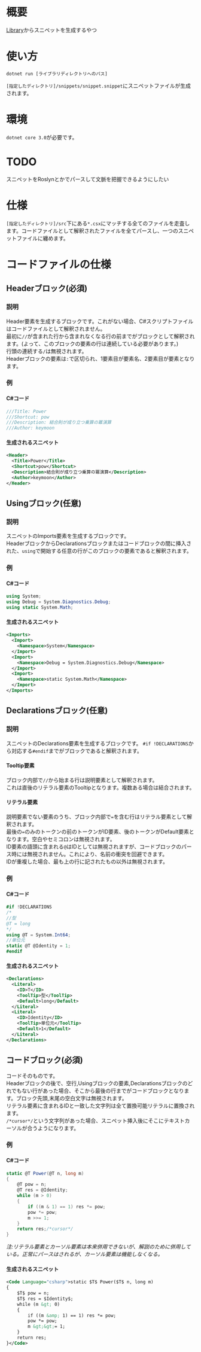 # 概要
[Library](https://github.com/key-moon/Library)からスニペットを生成するやつ

# 使い方
`dotnet run [ライブラリディレクトリへのパス]`<br>

`[指定したディレクトリ]/snippets/snippet.snippet`にスニペットファイルが生成されます。

# 環境
`dotnet core 3.0`が必要です。

# TODO
スニペットをRoslynとかでパースして文脈を把握できるようにしたい 

# 仕様
`[指定したディレクトリ]/src`下にある`*.csx`にマッチする全てのファイルを走査します。コードファイルとして解釈されたファイルを全てパースし、一つのスニペットファイルに纏めます。

# コードファイルの仕様
## Headerブロック(必須)
### 説明
Header要素を生成するブロックです。これがない場合、C#スクリプトファイルはコードファイルとして解釈されません。<br>
最初に`//`が含まれた行から含まれなくなる行の前までがブロックとして解釈されます。(よって、このブロックの要素の行は連続している必要があります。)<br>
行頭の連続する`/`は無視されます。<br>
Headerブロックの要素は`:`で区切られ、1要素目が要素名、2要素目が要素となります。
### 例
#### C#コード
``` cs
///Title: Power
///Shortcut: pow
///Description: 結合則が成り立つ乗算の冪演算
///Author: keymoon
```
#### 生成されるスニペット
``` xml
<Header>
  <Title>Power</Title>
  <Shortcut>pow</Shortcut>
  <Description>結合則が成り立つ乗算の冪演算</Description>
  <Author>keymoon</Author>
</Header>
```

## Usingブロック(任意)
### 説明
スニペットのImports要素を生成するブロックです。<br>
HeaderブロックからDeclarationsブロックまたはコードブロックの間に挿入された、`using`で開始する任意の行がこのブロックの要素であると解釈されます。
### 例
#### C#コード
``` cs
using System;
using Debug = System.Diagnostics.Debug;
using static System.Math;
```
#### 生成されるスニペット
``` xml
<Imports>
  <Import>
    <Namespace>System</Namespace>
  </Import>
  <Import>
    <Namespace>Debug = System.Diagnostics.Debug</Namespace>
  </Import>
  <Import>
    <Namespace>static System.Math</Namespace>
  </Import>
</Imports>
```

## Declarationsブロック(任意)
### 説明
スニペットのDeclarations要素を生成するブロックです。
`#if !DECLARATIONS`から対応する`#endif`までがブロックであると解釈されます。
#### Tooltip要素
ブロック内部で`//`から始まる行は説明要素として解釈されます。<br>
これは直後のリテラル要素のTooltipとなります。複数ある場合は結合されます。
#### リテラル要素
説明要素でない要素のうち、ブロック内部で`=`を含む行はリテラル要素として解釈されます。<br>
最後の`=`のみのトークンの前のトークンがID要素、後のトークンがDefault要素となります。空白やセミコロンは無視されます。<br>
ID要素の語頭に含まれる`@`はIDとしては無視されますが、コードブロックのパース時には無視されません。これにより、名前の衝突を回避できます。<br>
IDが重複した場合、最も上の行に記されたもの以外は無視されます。
### 例
#### C#コード
``` cs
#if !DECLARATIONS
/*
//型
@T = long
*/
using @T = System.Int64;
//単位元
static @T @Identity = 1;
#endif
```
#### 生成されるスニペット
``` xml
<Declarations>
  <Literal>
    <ID>T</ID>
    <ToolTip>型</ToolTip>
    <Default>long</Default>
  </Literal>
  <Literal>
    <ID>Identity</ID>
    <ToolTip>単位元</ToolTip>
    <Default>1</Default>
  </Literal>
</Declarations>
```

## コードブロック(必須)
コードそのものです。<br>
Headerブロックの後で、空行,Usingブロックの要素,Declarationsブロックのどれでもない行があった場合、そこから最後の行までがコードブロックとなります。ブロック先頭,末尾の空白文字は無視されます。<br>
リテラル要素に含まれるIDと一致した文字列は全て置換可能リテラルに置換されます。<br>
`/*cursor*/`という文字列があった場合、スニペット挿入後にそこにテキストカーソルが合うようになります。<br>
### 例
#### C#コード
``` cs
static @T Power(@T n, long m)
{
    @T pow = n;
    @T res = @Identity;
    while (m > 0)
    {
        if ((m & 1) == 1) res *= pow;
        pow *= pow;
        m >>= 1;
    }
    return res;/*cursor*/
}
```
*注:リテラル要素とカーソル要素は本来併用できないが、解説のために併用している。正常にパースはされるが、カーソル要素は機能しなくなる。*
#### 生成されるスニペット
``` xml
<Code Language="csharp">static $T$ Power($T$ n, long m)
{
    $T$ pow = n;
    $T$ res = $Identity$;
    while (m &gt; 0)
    {
        if ((m &amp; 1) == 1) res *= pow;
        pow *= pow;
        m &gt;&gt;= 1;
    }
    return res;
}</Code>
```

